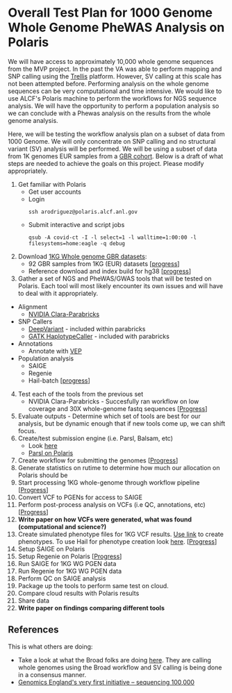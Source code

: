# Overall Test Plan for 1000 Genome Whole Genome PheWAS Analysis on Polaris

We will have access to approximately 10,000 whole genome sequences from the MVP project.
In the past the VA was able to perform mapping and SNP calling using the [Trellis](https://www.nature.com/articles/s41598-021-02569-5) platform. However, SV calling at this scale has not been attempted before.
Performing analysis on the whole genome sequences can be very computational and time intensive. We would like to use ALCF's Polaris machine to perform the workflows for NGS sequence analysis.
We will have the opportunity to perform a population analysis so we can conclude with a Phewas analysis on the results from the whole genome analysis.

Here, we will be testing the workflow analysis plan on a subset of data from 1000 Genome. We will only concentrate on SNP calling and no structural variant (SV) analysis will be performed.
We will be using a subset of data from 1K genomes EUR samples from a [GBR cohort](https://www.internationalgenome.org/data-portal/population/GBR).
Below is a draft of what steps are needed to achieve the goals on this project. Please modify appropriately.

1. Get familiar with Polaris
   * Get user accounts
   * Login
     ```
     ssh arodriguez@polaris.alcf.anl.gov
     ```
   * Submit interactive and script jobs
     ```
     qsub -A covid-ct -I -l select=1 -l walltime=1:00:00 -l filesystems=home:eagle -q debug
     ```
2. Download [1KG Whole genome GBR datasets](https://www.cell.com/cell/fulltext/S0092-8674(22)00991-6): 
   * 92 GBR samples from 1KG (EUR) datasets [[progress](https://github.com/exascale-genomics/mvp-wgs-sv/blob/main/data/1kg_download_92_samples.MD)] 
   * Reference download and index build for hg38 [[progress](https://github.com/exascale-genomics/mvp-wgs-sv/blob/main/data/download_references.md)]
3. Gather a set of NGS and PheWAS/GWAS tools that will be tested on Polaris. Each tool will most likely encounter its own issues and will have to deal with it appropriately.
  * Alignment
    * [NVIDIA Clara-Parabricks](https://www.nvidia.com/en-us/clara/genomics/)
  * SNP Callers
    * [DeepVariant](https://ai.googleblog.com/search/label/Google%20Genomics) - included within parabricks
    * [GATK HaplotypeCaller]() - included with parabricks
  * Annotations
    * Annotate with [VEP]()
  * Population analysis
    * SAIGE
    * Regenie
    * Hail-batch [[progress](https://github.com/exascale-genomics/mvp-wgs-sv/blob/main/data/hail_batch_install_polaris.md)]
4. Test each of the tools from the previous set
   * NVIDIA Clara-Parabricks - Succesfully ran workflow on low coverage and 30X whole-genome fastq sequences [[Progress](https://github.com/exascale-genomics/mvp-wgs-sv/blob/main/parabricks_readme.md)]
5. Evaluate outputs - Determine which set of tools are best for our analysis, but be dynamic enough that if new tools come up, we can shift focus.
6. Create/test submission engine (i.e. Parsl, Balsam, etc)
   * Look [here](https://www.alcf.anl.gov/files/uram_workflows_performanceworkshop2018.pdf)
   * [Parsl on Polaris](https://github.com/argonne-lcf/user-guides/blob/workflow-docs/docs/polaris/workflows.md)
7. Create workflow for submitting the genomes [[Progress](https://github.com/exascale-genomics/mvp-wgs-sv/blob/main/funcs/1kg_seq_map_call_polaris.py)]
8. Generate statistics on rutime to determine how much our allocation on Polaris should be
9. Start processing 1KG whole-genome through workflow pipeline [[Progress](https://github.com/exascale-genomics/mvp-wgs-sv/blob/main/funcs/1kg_seq_map_call_polaris.py)]
10. Convert VCF to PGENs for access to SAIGE
11. Perform post-process analysis on VCFs (i.e QC, annotations, etc) [[Progress](https://github.com/exascale-genomics/mvp-wgs-sv/blob/main/funcs/merge_vcfs.py)]
12. <b>Write paper on how VCFs were generated, what was found (computational and science?)</b>
13. Create simulated phenotype files for 1KG VCF results. [Use link](https://github.com/bambrozio/bioinformatics/blob/master/utils/1k-genomes-phenotype-simulator.ipynb) to create phenotypes. To use Hail for phenotype creation look [here](https://bioinformatics.stackexchange.com/questions/10731/simulating-phenotype-with-the-1000-genomes-project). [[Progress](https://github.com/exascale-genomics/mvp-wgs-sv/blob/main/funcs/create_hail_sim_pheno.py)]
13. Setup SAIGE on Polaris
14. Setup Regenie on Polaris [[Progress](https://github.com/exascale-genomics/mvp-wgs-sv/blob/main/data/regenie_install_polaris.md)]
15. Run SAIGE for 1KG WG PGEN data
16. Run Regenie for 1KG WG PGEN data
17. Perform QC on SAIGE analysis
18. Package up the tools to perform same test on cloud.
19. Compare cloud results with Polaris results
20. Share data
21. <b>Write paper on findings comparing different tools</b>


## References
This is what others are doing:

* Take a look at what the Broad folks are doing [here](https://www.sciencedirect.com/science/article/pii/S0092867422009916?via%3Dihub). They are calling whole genomes using the Broad workflow and SV calling is being done in a consensus manner.
* [Genomics England's very first initiative – sequencing 100,000](https://www.genomicsengland.co.uk/initiatives/100000-genomes-project/documentation)
